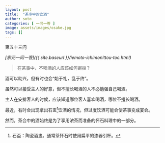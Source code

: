 ```yaml
---
layout: post
title:  "茶事中的饮酒"
author: soto
categories: [ 一问一答 ]
image: assets/images/osake.jpg
tags: []
---
```


第五十三问

*[家元一问一答]({{ site.baseurl }}/iemoto-ichimonittou-toc.html)*

> 在茶事中，不喝酒的人应该如何婉拒？

酒可以助兴，但有时也会“始于礼，乱于终”。

虽然可以接受主人的好意，但不擅长喝酒的人不必勉强自己喝酒。

主人在安排客人的时候，应该知道哪位客人喜欢喝酒，哪位不擅长喝酒。

最近，有时会出现拿出石盃[^1]饮酒的情况，但过度饮酒可能会使茶事变成宴会。

然而，茶会中的酒始终是为了享用浓茶而准备的怀石料理中的一部分。

[^1]: 石盃：陶瓷酒盅。通常茶怀石时使用扁平的漆器引杯。